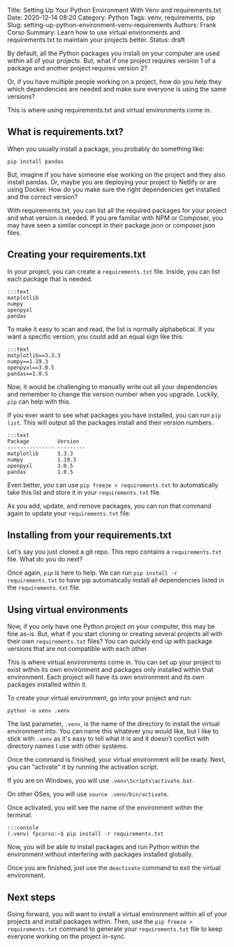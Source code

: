 Title: Setting Up Your Python Environment With Venv and requirements.txt
Date: 2020-12-14 08:20
Category: Python
Tags: venv, requirements, pip
Slug: setting-up-python-environment-venv-requirements
Authors: Frank Corso
Summary: Learn how to use virtual environments and requirements.txt to maintain your projects better.
Status: draft

By default, all the Python packages you install on your computer are used within all of your projects. But, what if one project requires version 1 of a package and another project requires version 2?

Or, if you have multiple people working on a project, how do you help they which dependencies are needed and make sure everyone is using the same versions?

This is where using requirements.txt and virtual environments come in.

## What is requirements.txt?

When you usually install a package, you probably do something like:

`pip install pandas`

But, imagine if you have someone else working on the project and they also install pandas. Or, maybe you are deploying your project to Netlify or are using Docker. How do you make sure the right dependencies get installed and the correct version?

With requirements.txt, you can list all the required packages for your project and what version is needed. If you are familiar with NPM or Composer, you may have seen a similar concept in their package.json or composer.json files.

## Creating your requirements.txt

In your project, you can create a `requirements.txt` file. Inside, you can list each package that is needed.

```
:::text
matplotlib
numpy
openpyxl
pandas
```

To make it easy to scan and read, the list is normally alphabetical. If you want a specific version, you could add an equal sign like this:

```
:::text
matplotlib==3.3.3
numpy==1.19.3
openpyxl==3.0.5
pandas==1.0.5
```

Now, it would be challenging to manually write out all your dependencies and remember to change the version number when you upgrade. Luckily, `pip` can help with this.

If you ever want to see what packages you have installed, you can run `pip list`. This will output all the packages install and their version numbers.

```
:::text
Package         Version
--------------- ---------
matplotlib      3.3.3
numpy           1.19.3
openpyxl        3.0.5
pandas          1.0.5
```

Even better, you can use `pip freeze > requirements.txt` to automatically take this list and store it in your `requirements.txt` file.

As you add, update, and remove packages, you can run that command again to update your `requirements.txt` file.

## Installing from your requirements.txt

Let's say you just cloned a git repo. This repo contains a `requirements.txt` file. What do you do next?

Once again, `pip` is here to help. We can run `pip install -r requirements.txt` to have pip automatically install all dependencies listed in the `requirements.txt` file.

## Using virtual environments

Now, if you only have one Python project on your computer, this may be fine as-is. But, what if you start cloning or creating several projects all with their own `requirements.txt` files? You can quickly end up with package versions that are not compatible with each other.

This is where virtual environments come in. You can set up your project to exist within its own environment and packages only installed within that environment. Each project will have its own environment and its own packages installed within it.

To create your virtual environment, go into your project and run:

`python -m venv .venv`

The last parameter, `.venv`, is the name of the directory to install the virtual environment into. You can name this whatever you would like, but I like to stick with `.venv` as it's easy to tell what it is and it doesn't conflict with directory names I use with other systems.

Once the command is finished, your virtual environment will be ready. Next, you can "activate" it by running the activation script.

If you are on Windows, you will use `.venv\Scripts\activate.bat`.

On other OSes, you will use `source .venv/bin/activate`.

Once activated, you will see the name of the environment within the terminal.

```
:::console
(.venv) fpcorso:~$ pip install -r requirements.txt
```

Now, you will be able to install packages and run Python within the environment without interfering with packages installed globally.

Once you are finished, just use the `deactivate` command to exit the virtual environment.

## Next steps

Going forward, you will want to install a virtual environment within all of your projects and install packages within. Then, use the `pip freeze > requirements.txt` command to generate your `requirements.txt` file to keep everyone working on the project in-sync.